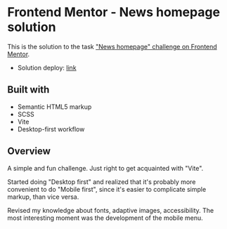 # Frontend Mentor - News homepage solution

This is the solution to the task ["News homepage" challenge on Frontend Mentor](https://www.frontendmentor.io/challenges/news-homepage-H6SWTa1MFl).

- Solution deploy: [link](https://bejewelled-manatee-93492a.netlify.app)

## Built with

- Semantic HTML5 markup
- SCSS
- Vite
- Desktop-first workflow

## Overview

A simple and fun challenge. Just right to get acquainted with "Vite".

Started doing "Desktop first" and realized that it's probably more convenient to do "Mobile first", since it's easier to complicate simple markup, than vice versa.

Revised my knowledge about fonts, adaptive images, accessibility. The most interesting moment was the development of the mobile menu.
